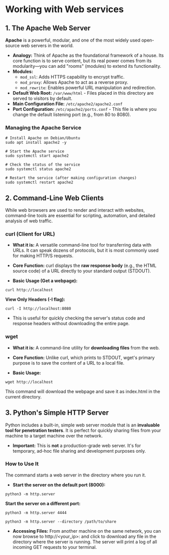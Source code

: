 # Working with Web services

## 1. The Apache Web Server

**Apache** is a powerful, modular, and one of the most widely used open-source web servers in the world.

*   **Analogy:** Think of Apache as the foundational framework of a house. Its core function is to serve content, but its real power comes from its modularity—you can add "rooms" (modules) to extend its functionality.
*   **Modules:**
    *   `mod_ssl`: Adds HTTPS capability to encrypt traffic.
    *   `mod_proxy`: Allows Apache to act as a reverse proxy.
    *   `mod_rewrite`: Enables powerful URL manipulation and redirection.
*   **Default Web Root:** `/var/www/html` - Files placed in this directory are served to visitors by default.
*   **Main Configuration File:** `/etc/apache2/apache2.conf`
*   **Port Configuration:** `/etc/apache2/ports.conf` - This file is where you change the default listening port (e.g., from 80 to 8080).

### Managing the Apache Service
```shell
# Install Apache on Debian/Ubuntu
sudo apt install apache2 -y

# Start the Apache service
sudo systemctl start apache2

# Check the status of the service
sudo systemctl status apache2

# Restart the service (after making configuration changes)
sudo systemctl restart apache2

```

## 2. Command-Line Web Clients

While web browsers are used to render and interact with websites, command-line tools are essential for scripting, automation, and detailed analysis of web traffic.

### curl (Client for URL)

- **What it is:** A versatile command-line tool for transferring data with URLs. It can speak dozens of protocols, but it is most commonly used for making HTTP/S requests.
    
- **Core Function:** curl displays the **raw response body** (e.g., the HTML source code) of a URL directly to your standard output (STDOUT).
    
- **Basic Usage (Get a webpage):**

```
curl http://localhost
```

**View Only Headers (-I flag):**

```
curl -I http://localhost:8080
```

- This is useful for quickly checking the server's status code and response headers without downloading the entire page.
    

### wget

- **What it is:** A command-line utility for **downloading files** from the web.
    
- **Core Function:** Unlike curl, which prints to STDOUT, wget's primary purpose is to save the content of a URL to a local file.
    
- **Basic Usage:**
```
wget http://localhost
```

This command will download the webpage and save it as index.html in the current directory.

## 3. Python's Simple HTTP Server

Python includes a built-in, simple web server module that is an **invaluable tool for penetration testers**. It is perfect for quickly sharing files from your machine to a target machine over the network.

- **Important:** This is **not** a production-grade web server. It's for temporary, ad-hoc file sharing and development purposes only.
    

### How to Use It

The command starts a web server in the directory where you run it.

- **Start the server on the default port (8000):**

```
python3 -m http.server
```

**Start the server on a different port:**

```
python3 -m http.server 4444
```

```
python3 -m http.server --directory /path/to/share
```

- **Accessing Files:** From another machine on the same network, you can now browse to http://<your_ip>:<port> and click to download any file in the directory where the server is running. The server will print a log of all incoming GET requests to your terminal.
